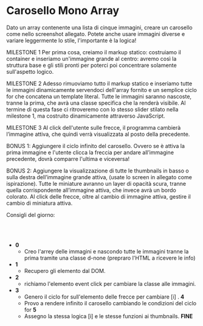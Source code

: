 # Carosello Mono Array

Dato un array contenente una lista di cinque immagini, creare un carosello come nello screenshot allegato. Potete anche usare immagini diverse e variare leggermente lo stile, l'importante è la logica!

MILESTONE 1
Per prima cosa, creiamo il markup statico: costruiamo il container e inseriamo un'immagine grande al centro: avremo così la struttura base e gli stili pronti per poterci poi concentrare solamente sull'aspetto logico.

MILESTONE 2
Adesso rimuoviamo tutto il markup statico e inseriamo tutte le immagini dinamicamente servendoci dell'array fornito e un semplice ciclo for che concatena un template literal.
Tutte le immagini saranno nascoste, tranne la prima, che avrà una classe specifica che la renderà visibile.
Al termine di questa fase ci ritroveremo con lo stesso slider stilato nella milestone 1, ma costruito dinamicamente attraverso JavaScript.

MILESTONE 3
Al click dell'utente sulle frecce, il programma cambierà l’immagine attiva, che quindi verrà visualizzata al posto della precedente.

BONUS 1:
Aggiungere il ciclo infinito del carosello. Ovvero se è attiva la prima immagine e l'utente clicca la freccia per andare all’immagine precedente, dovrà comparre l'ultima e viceversa!

BONUS 2:
Aggiungere la visualizzazione di tutte le thumbnails in basso o sulla destra dell’immagine grande attiva, (usate lo screen in allegato come ispirazione). Tutte le miniature avranno un layer di opacità scura, tranne quella corrispondente all’immagine attiva, che invece avrà un bordo colorato.
Al click delle frecce, oltre al cambio di immagine attiva, gestire il cambio di miniatura attiva.


Consigli del giorno:

<br>
<br>

- **0**
  - Creo l'arrey delle immagini e nascondo tutte le immagini tranne la prima tramite una classe d-none (prepraro l'HTML a ricevere le info)
- **1**
  - Recupero gli elemento dal DOM.
- **2**
  - richiamo l'elemento event click per cambiare la classe alle immagini.
- **3**
  - Genero il ciclo for sull'elemento delle frecce per cambiare [i] .
  **4**
  - Provo a rendere infinito il carosello cambiando le condizioni del ciclo for
 **5**
  - Assegno la stessa logica [ì] e le stesse funzioni ai thumbnails.
**FINE**  




